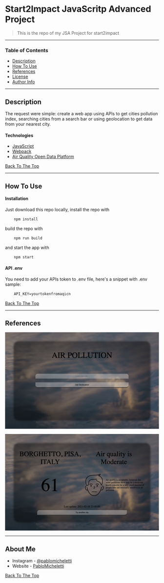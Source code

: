 # Start2Impact JavaScritp Advanced Project

> This is the repo of my JSA Project for start2impact
---

### Table of Contents

- [Description](#description)
- [How To Use](#how-to-use)
- [References](#references)
- [License](#license)
- [Author Info](#author-info)

---

## Description

The request were simple: create a web app using APIs to get cities pollution index, searching cities from a search bar or using geolocation to get data from your nearest city.

#### Technologies

- [JavaScript](https://javascript.info)
- [Webpack](https://webpack.js.org)
- [Air Quality Open Data Platform](https://aqicn.org/data-platform/token/#/)

[Back To The Top](#read-me-template)

---

## How To Use

#### Installation

Just download this repo locally, install the repo with

```javascript
	npm install
```

build the repo with 

```javascript
	npm run build
```

and start the app with

```javascript
	npm start
```
#### API .env

You need to add your APIs token to .env file, here's a snippet with .env sample:

```html
    API_KEY=yourtokenfromaqicn
```
[Back To The Top](#read-me-template)

---

## References

![Home Page](src/img/home.png)

![Data Page](src/img/isWorking.png)

---

## About Me

- Instagram - [@pablomicheletti](https://www.instagram.com/pablomicheletti/)
- Website - [PabloMicheletti](http://pablomicheletti.it)

[Back To The Top](#read-me-template)